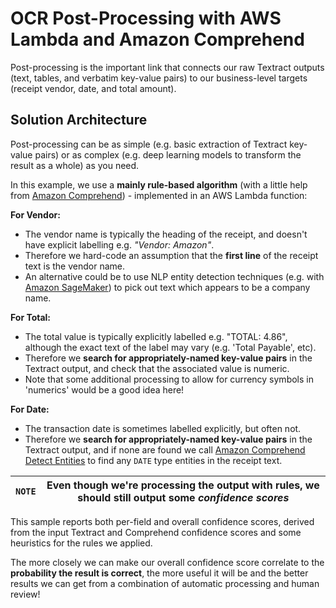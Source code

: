 # OCR Post-Processing with AWS Lambda and Amazon Comprehend

Post-processing is the important link that connects our raw Textract outputs (text, tables, and verbatim key-value pairs) to our business-level targets (receipt vendor, date, and total amount).

## Solution Architecture

Post-processing can be as simple (e.g. basic extraction of Textract key-value pairs) or as complex (e.g. deep learning models to transform the result as a whole) as you need.

In this example, we use a **mainly rule-based algorithm** (with a little help from [Amazon Comprehend](https://aws.amazon.com/comprehend/)) - implemented in an AWS Lambda function:

**For Vendor:**

- The vendor name is typically the heading of the receipt, and doesn't have explicit labelling e.g. *"Vendor: Amazon"*.
- Therefore we hard-code an assumption that the **first line** of the receipt text is the vendor name.
- An alternative could be to use NLP entity detection techniques (e.g. with [Amazon SageMaker](https://aws.amazon.com/sagemaker/)) to pick out text which appears to be a company name.

**For Total:**

- The total value is typically explicitly labelled e.g. "TOTAL: 4.86", although the exact text of the label may vary (e.g. 'Total Payable', etc).
- Therefore we **search for appropriately-named key-value pairs** in the Textract output, and check that the associated value is numeric.
- Note that some additional processing to allow for currency symbols in 'numerics' would be a good idea here!

**For Date:**

- The transaction date is sometimes labelled explicitly, but often not.
- Therefore we **search for appropriately-named key-value pairs** in the Textract output, and if none are found we call [Amazon Comprehend Detect Entities](https://docs.aws.amazon.com/comprehend/latest/dg/how-entities.html) to find any `DATE` type entities in the receipt text.

|`NOTE` | Even though we're processing the output with rules, we should still output some *confidence scores* |
|-|-|

This sample reports both per-field and overall confidence scores, derived from the input Textract and Comprehend confidence scores and some heuristics for the rules we applied.

The more closely we can make our overall confidence score correlate to the **probability the result is correct**, the more useful it will be and the better results we can get from a combination of automatic processing and human review!
